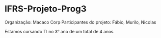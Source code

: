 # IFRS-Projeto-Prog3

Organização: Macaco Corp
Participantes do projeto: Fábio, Murilo, Nicolas

Estamos cursando TI no 3° ano de um total de 4 anos

 
